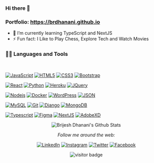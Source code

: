 ### Hi there 👋

### Portfolio: https://brdhanani.github.io

- 🌱 I’m currently learning TypeScript and NextJS
- ⚡ Fun fact: I Like to Play Chess, Explore Tech and Watch Movies


### 👨‍💻 Languages and Tools

<br />

[![JavaScript](https://img.shields.io/badge/-JavaScript-black?style=flat&logo=javascript&link=https://github.com/bhanukirant99)](https://github.com/bhanukirant99) 
[![HTML5](https://img.shields.io/badge/-HTML5-E34F26?style=flat&logo=html5&logoColor=white&link=https://github.com/bhanukirant99)](https://github.com/bhanukirant99) 
[![CSS3](https://img.shields.io/badge/-CSS3-1572B6?style=flat&logo=css3&link=https://github.com/bhanukirant99)](https://github.com/bhanukirant99) 
[![Bootstrap](https://img.shields.io/badge/-Bootstrap-563D7C?style=flat&logo=bootstrap&link=https://github.com/bhanukirant99)](https://github.com/bhanukirant99) 

[![React](https://img.shields.io/badge/-React-black?style=flat&logo=react&link=https://github.com/bhanukirant99)](https://github.com/bhanukirant99) 
[![Python](https://img.shields.io/badge/-Python-yellow?style=flat&logo=python&link=https://github.com/bhanukirant99)](https://github.com/bhanukirant99) 
[![Heroku](https://img.shields.io/badge/-Heroku-gray?style=flat&logo=heroku&link=https://github.com/bhanukirant99)](https://github.com/bhanukirant99) 
[![JQuery](https://img.shields.io/badge/-JQuery-blue?style=flat&logo=jquery&link=https://github.com/bhanukirant99)](https://github.com/bhanukirant99) 

[![Nodejs](https://img.shields.io/badge/-Nodejs-green?style=flat&logo=Node.js&link=https://github.com/bhanukirant99)](https://github.com/bhanukirant99) 
[![Docker](https://img.shields.io/badge/-Docker-black?style=flat&logo=docker&link=https://github.com/bhanukirant99)](https://github.com/bhanukirant99) 
[![WordPress](https://img.shields.io/badge/-WordPress-blue?style=flat&logo=wordpress&link=https://github.com/bhanukirant99)](https://github.com/bhanukirant99) 
[![JSON](https://img.shields.io/badge/-json-02569B?style=flat&logo=json&link=https://github.com/bhanukirant99)](https://github.com/bhanukirant99)

[![MySQL](https://img.shields.io/badge/-MySQL-black?style=flat&logo=mysql&link=https://github.com/bhanukirant99)](https://github.com/bhanukirant99)
[![Git](https://img.shields.io/badge/-Git-black?style=flat&logo=git&link=https://github.com/bhanukirant99)](https://github.com/bhanukirant99) 
[![Django](https://img.shields.io/badge/-Django-blue?style=flat&logo=django&link=https://github.com/bhanukirant99)](https://github.com/bhanukirant99)
[![MongoDB](https://img.shields.io/badge/-MongoDB-FCA121?style=flat&logo=mongodb&link=https://github.com/bhanukirant99)](https://gitlab.com/bhanukirant99) 

[![Typescript](https://img.shields.io/badge/-TypeScript-white?style=flat&logo=typescript&link=https://github.com/bhanukirant99)](https://github.com/bhanukirant99)
[![Figma](https://img.shields.io/badge/-Figma-red?style=flat&logo=figma&link=https://github.com/bhanukirant99)](https://github.com/bhanukirant99) 
[![NextJS](https://img.shields.io/badge/-NextJS-black?style=flat&logo=nextjs&link=https://github.com/bhanukirant99)](https://github.com/bhanukirant99)
[![AdobeXD](https://img.shields.io/badge/-AdobeXD-gray?style=flat&logo=adobexd&link=https://github.com/bhanukirant99)](https://gitlab.com/bhanukirant99) 

<p align='center'>
  <img align="center" src="https://github-readme-stats.vercel.app/api?username=bhanukirant99&show_icons=true&title_color=fff&icon_color=79ff97&text_color=efefef&bg_color=24292e" alt="Brijesh Dhanani's Github Stats">
</p>

<div align="center">

<i>Follow me around the web:</i><br>

  <!-- <a target="_blank" href="https://www.linkedin.com/in/absphreak/">🇱​🇮​🇳​🇰​🇪​🇩​🇮​🇳​</a> ●
  <a target="_blank" href="https://www.instagram.com/absphreak/">🇮​🇳​🇸​🇹​🇦​🇬​🇷​🇦​🇲​</a> ●
  <a target="_blank" href="https://www.facebook.com/originalphreak/">🇫​🇦​🇨​🇪​🇧​🇴​🇴​🇰​</a> ●
  <a target="_blank" href="https://open.spotify.com/user/0170agi99s5hh187g7mtz245b">🇸​🇵​🇴​🇹​🇮​🇫​🇾​</a>
  <a target="_blank" href="https://dev.to/ABSphreak">🇸​🇵​🇴​🇹​🇮​🇫​🇾​</a> -->

<a href="https://www.linkedin.com/in/bhanu-kiran-t-40695b1a6/" target="_blank"><img src="https://img.shields.io/badge/LinkedIn-%230077B5.svg?&style=flat-square&logo=linkedin&logoColor=white" alt="LinkedIn"></a>
<a href="https://www.instagram.com/bhanukiran.t/" target="_blank"><img src="https://img.shields.io/badge/Instagram-%23E4405F.svg?&style=flat-square&logo=instagram&logoColor=white" alt="Instagram"></a>
<a href="https://twitter.com/bhanu_kiran_t" target="_blank"><img src="https://img.shields.io/badge/Facebook-%231877F2.svg?&style=flat-square&logo=twitter&logoColor=blue" alt="Twitter"></a>
<a href="https://www.facebook.com/bhanu.kiran.1694" target="_blank"><img src="https://img.shields.io/badge/Facebook-%231877F2.svg?&style=flat-square&logo=facebook&logoColor=white" alt="Facebook"></a>

</div>

<p align='center'>
  <img src="https://visitor-badge.glitch.me/badge?page_id=bhanukirant99.bhanukirant99" alt="visitor badge"/>
</p>

<!--
**bhanukirant99/bhanukirant99** is a ✨ _special_ ✨ repository because its `README.md` (this file) appears on your GitHub profile.

Here are some ideas to get you started:

- 🔭 I’m currently working on 
- 👯 I’m looking to collaborate on ...
- 🤔 I’m looking for help with ...
- 💬 Ask me about 
- 📫 How to reach me: ...
- 😄 Pronouns: ...
-->
